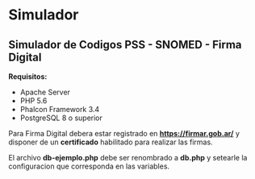 # Simulador
## Simulador de Codigos PSS - SNOMED - Firma Digital

**Requisitos:**
- Apache Server
- PHP 5.6
- Phalcon Framework 3.4
- PostgreSQL 8 o superior

Para Firma Digital debera estar registrado en **https://firmar.gob.ar/** y disponer de un **certificado** habilitado para realizar las firmas.

El archivo **db-ejemplo.php** debe ser renombrado a **db.php** y setearle la configuracion que corresponda en las variables.
